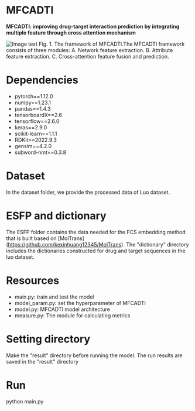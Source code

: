 # MFCADTI
**MFCADTI: improving drug-target interaction prediction by integrating multiple feature through cross attention mechanism**

![Image text](https://github.com/Dejavun/MFCADTI/blob/086f9db38b17dc13066b7442fb782b81fe807a72/CrossAttentionDTI.png)
Fig. 1. The framework of MFCADTI.The MFCADTI framework consists of three modules: A. Network feature extraction. B. Attribute feature extraction. C. Cross-attention feature fusion and prediction.

# Dependencies
* pytorch==1.12.0
* numpy==1.23.1
* pandas==1.4.3
* tensorboardX==2.6
* tensorflow==2.6.0
* keras==2.9.0
* scikit-learn==1.1.1
* RDKit==2022.9.3
* gensim==4.2.0
* subword-nmt==0.3.8

# Dataset
In the dataset folder, we provide the processed data of Luo dataset.

# ESFP and dictionary
The ESFP folder contains the data needed for the FCS embedding method that is built based on [MolTrans] (https://github.com/kexinhuang12345/MolTrans). The "dictionary" directory includes the dictionaries constructed for drug and target sequences in the luo dataset.

# Resources
* main.py: train and test the model
* model_param.py: set the hyperparameter of MFCADTI
* model.py: MFCADTI model architecture
* measure.py: The module for calculating metrics

# Setting directory
Make the "result" directory before running the model. The run results are saved in the "result" directory

# Run
python main.py


